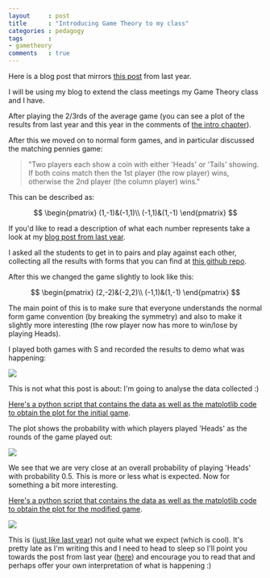 ```yaml
---
layout     : post
title      : "Introducing Game Theory to my class"
categories : pedagogy
tags       :
- gametheory
comments   : true
---
```


Here is a blog post that mirrors [this post](http://drvinceknight.blogspot.co.uk/2014/01/matching-pennies-in-class.html) from last year.

I will be using my blog to extend the class meetings my Game Theory class and I have.

After playing the 2/3rds of the average game (you can see a plot of the results from last year and this year in the comments of [the intro chapter](http://vincent-knight.com/Year_3_game_theory_course/Content/Chapter_01-Introduction/)).

After this we moved on to normal form games, and in particular discussed the matching pennies game:

> "Two players each show a coin with either 'Heads' or 'Tails' showing. If both coins match then the 1st player (the row player) wins, otherwise the 2nd player (the column player) wins."

This can be described as:

$$
\begin{pmatrix}
(1,-1)&(-1,1)\\
(-1,1)&(1,-1)
\end{pmatrix}
$$

If you'd like to read a description of what each number represents take a look at my [blog post from last year](http://drvinceknight.blogspot.co.uk/2014/01/matching-pennies-in-class.html).

I asked all the students to get in to pairs and play against each other, collecting all the results with forms that you can find at [this github repo](https://github.com/drvinceknight/Year_3_game_theory_course/tree/master/Activities).

After this we changed the game slightly to look like this:

$$
\begin{pmatrix}
(2,-2)&(-2,2)\\
(-1,1)&(1,-1)
\end{pmatrix}
$$

The main point of this is to make sure that everyone understands the normal form game convention (by breaking the symmetry) and also to make it slightly more interesting (the row player now has more to win/lose by playing Heads).

I played both games with S and recorded the results to demo what was happening:

![]({{site.baseurl}}/assets/images/matching_pennies_v_saniya.jpg)

This is not what this post is about: I'm going to analyse the data collected :)

[Here's a python script that contains the data as well as the matplotlib code to obtain the plot for the initial game](https://gist.github.com/drvinceknight/f562ccbda8113733b404).

The plot shows the probability with which players played 'Heads' as the rounds of the game played out:

![]({{site.baseurl}}/assets/images/matching_pennies.png)

We see that we are very close at an overall probability of playing 'Heads' with probability 0.5.
This is more or less what is expected.
Now for something a bit more interesting.

[Here's a python script that contains the data as well as the matplotlib code to obtain the plot for the modified game](https://gist.github.com/drvinceknight/3cdd6bde6c0ff0f129cb).

![]({{site.baseurl}}/assets/images/modified_matching_pennies.png)

This is ([just like last year](http://drvinceknight.blogspot.co.uk/2014/01/matching-pennies-in-class.html)) not quite what we expect (which is cool).
It's pretty late as I'm writing this and I need to head to sleep so I'll point you towards the post from last year ([here](http://drvinceknight.blogspot.co.uk/2014/01/matching-pennies-in-class.html)) and encourage you to read that and perhaps offer your own interpretation of what is happening :)
